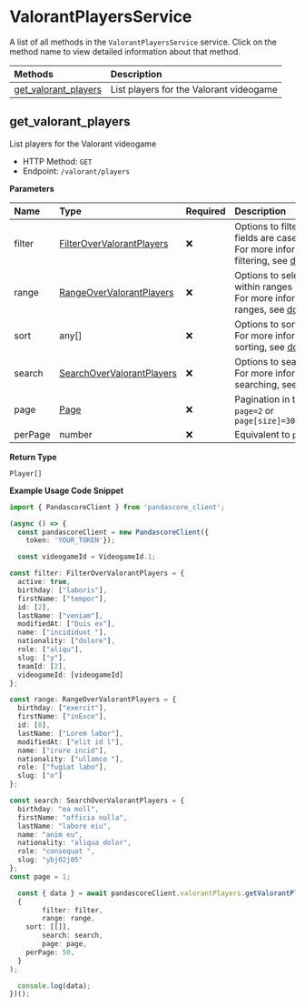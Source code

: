 # ValorantPlayersService

A list of all methods in the `ValorantPlayersService` service. Click on the method name to view detailed information about that method.

| Methods                                       | Description                             |
| :-------------------------------------------- | :-------------------------------------- |
| [get_valorant_players](#get_valorant_players) | List players for the Valorant videogame |

## get_valorant_players

List players for the Valorant videogame

- HTTP Method: `GET`
- Endpoint: `/valorant/players`

**Parameters**

| Name    | Type                                                                | Required | Description                                                                                                                                         |
| :------ | :------------------------------------------------------------------ | :------- | :-------------------------------------------------------------------------------------------------------------------------------------------------- |
| filter  | [FilterOverValorantPlayers](../models/FilterOverValorantPlayers.md) | ❌       | Options to filter results. String fields are case sensitive <br/>For more information on filtering, see [docs](/docs/filtering-and-sorting#filter). |
| range   | [RangeOverValorantPlayers](../models/RangeOverValorantPlayers.md)   | ❌       | Options to select results within ranges <br/>For more information on ranges, see [docs](/docs/filtering-and-sorting#range).                         |
| sort    | any[]                                                               | ❌       | Options to sort results <br/>For more information on sorting, see [docs](/docs/filtering-and-sorting#sort).                                         |
| search  | [SearchOverValorantPlayers](../models/SearchOverValorantPlayers.md) | ❌       | Options to search results <br/>For more information on searching, see [docs](/docs/filtering-and-sorting#search).                                   |
| page    | [Page](../models/Page.md)                                           | ❌       | Pagination in the form of `page=2` or `page[size]=30&page[number]=2`                                                                                |
| perPage | number                                                              | ❌       | Equivalent to `page[size]`                                                                                                                          |

**Return Type**

`Player[]`

**Example Usage Code Snippet**

```typescript
import { PandascoreClient } from 'pandascore_client';

(async () => {
  const pandascoreClient = new PandascoreClient({
	token: 'YOUR_TOKEN'});

  const videogameId = VideogameId.1;

const filter: FilterOverValorantPlayers = {
  active: true,
  birthday: ["laboris"],
  firstName: ["tempor"],
  id: [2],
  lastName: ["veniam"],
  modifiedAt: ["Duis ex"],
  name: ["incididunt "],
  nationality: ["dolore"],
  role: ["aliqu"],
  slug: ["y"],
  teamId: [2],
  videogameId: [videogameId]
};

const range: RangeOverValorantPlayers = {
  birthday: ["exercit"],
  firstName: ["inExce"],
  id: [8],
  lastName: ["Lorem labor"],
  modifiedAt: ["elit id l"],
  name: ["irure incid"],
  nationality: ["ullamco "],
  role: ["fugiat labo"],
  slug: ["o"]
};

const search: SearchOverValorantPlayers = {
  birthday: "ea moll",
  firstName: "officia nulla",
  lastName: "labore eiu",
  name: "anim eu",
  nationality: "aliqua dolor",
  role: "consequat ",
  slug: "ybj02j05"
};
const page = 1;

  const { data } = await pandascoreClient.valorantPlayers.getValorantPlayers(
  {
		filter: filter,
		range: range,
    sort: [[]],
		search: search,
		page: page,
    perPage: 50,
  }
);

  console.log(data);
})();
```
